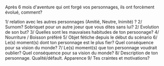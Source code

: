 Après 6 mois d'aventure qui ont forgé vos personnages, ils ont forcèment évolué, comment?

1/ relation avec les autres personnages (Amitié, Neutre, Inimité) ?
2/ Surnom? Sobriquet pour un autre joeur que vous dites sans lui?
2/ Evolution de son but?
3/ Quelles sont les mauvaises habitudes de ton persoonage?
4/ Nourriture / Boisson préféré
5/ Objet fétiche depuis le début du scénario
6/ Le(s) moment(s) dont ton personnage est le plus fier? Quel conséquence pour sa vision du monde?
7/ Le(s) moment(s) que ton personnage voudrait oublier? Quel conséquence pour sa vision du monde? 
8/ Description de ton personnage. Qualité/défault. Apparence 
9/ Tes craintes et motivations?
